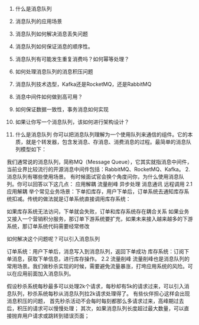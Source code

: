1. 什么是消息队列
2. 消息队列的应用场景
3. 消息队列如何解决消息丢失问题
4. 消息队列如何保证消息的顺序性。
5. 消息队列有可能发生重复消费吗？如何幂等处理？
6. 如何处理消息队列的消息积压问题
7. 消息队列技术选型，Kafka还是RocketMQ，还是RabbitMQ
8. 消息中间件如何做到高可用？
9. 如何保证数据一致性，事务消息如何实现
10. 如果让你写一个消息队列，该如何进行架构设计？


1. 什么是消息队列
   你可以把消息队列理解为一个使用队列来通信的组件。它的本质，就是个转发器，包含发消息、存消息、消费消息的过程。最简单的消息队列模型如下：


我们通常说的消息队列，简称MQ（Message Queue），它其实就指消息中间件，当前业界比较流行的开源消息中间件包括：RabbitMQ、RocketMQ、Kafka。
2. 消息队列有哪些使用场景。
   有时候面试官会换个角度问你，为什么使用消息队列。你可以回答以下这几点：
   应用解耦
   流量削峰
   异步处理
   消息通讯
   远程调用
   2.1 应用解耦
   举个常见业务场景：下单扣库存，用户下单后，订单系统去通知库存系统扣减。传统的做法就是订单系统直接调用库存系统：


如果库存系统无法访问，下单就会失败，订单和库存系统存在耦合关系
如果业务又接入一个营销积分服务，那订单下游系统要扩充，如果未来接入越来越多的下游系统，那订单系统代码需要经常修改


如何解决这个问题呢？可以引入消息队列


订单系统：用户下单后，消息写入到消息队列，返回下单成功
库存系统：订阅下单消息，获取下单信息，进行库存操作。
2.2 流量削峰
流量削峰也是消息队列的常用场景。我们做秒杀实现的时候，需要避免流量暴涨，打垮应用系统的风险。可以在应用前面加入消息队列。


假设秒杀系统每秒最多可以处理2k个请求，每秒却有5k的请求过来，可以引入消息队列，秒杀系统每秒从消息队列拉2k请求处理得了。
有些伙伴担心这样会出现消息积压的问题，
首先秒杀活动不会每时每刻都那么多请求过来，高峰期过去后，积压的请求可以慢慢处理；
其次，如果消息队列长度超过最大数量，可以直接抛弃用户请求或跳转到错误页面；